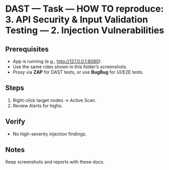 ﻿# DAST — Task — HOW TO reproduce: 3. API Security & Input Validation Testing — 2. Injection Vulnerabilities

## Prerequisites

- App is running (e.g., http://127.0.0.1:8080).
- Use the same roles shown in this folder’s screenshots.
- Proxy via **ZAP** for DAST tests, or use **BugBug** for UI/E2E tests.

## Steps

1. Right-click target nodes → Active Scan.
2. Review Alerts for highs.

## Verify

- No high-severity injection findings.

## Notes

Keep screenshots and reports with these docs.



